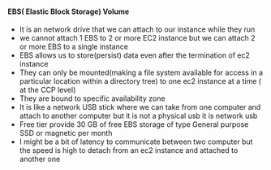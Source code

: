 #### EBS( Elastic Block Storage) Volume
+ It is an network drive that we can attach to our instance while they run
+ we cannot attach 1 EBS to 2 or more EC2 instance but we can attach 2 or more EBS to a single instance
+ EBS allows us to store(persist) data even after the termination of ec2 instance
+ They can only be mounted(making a file system available for access in a particular location within a directory tree) to one ec2 instance at a time ( at the CCP level)
+ They are bound to specific availability zone
+ It is like a network USB stick where we can take from one computer and attach to another computer but it is not a physical usb it is network usb
+ Free tier provide 30 GB of free EBS storage of type General purpose SSD or magnetic per month
+ I might be a bit of latency to communicate between two computer but the speed is high to detach from an ec2 instance and attached to another one
